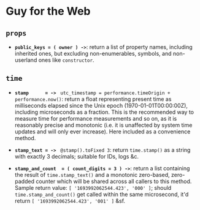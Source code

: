 



# Guy for the Web

## `props`

* **`public_keys = ( owner ) ->`**: return a list of property names, including inherited ones, but excluding
  non-enumerables, symbols, and non-userland ones like `constructor`.

## `time`

* **`stamp      = -> `** `utc_timestamp = performance.timeOrigin + performance.now()`: return a float
  representing present time as milliseconds elapsed since the Unix epoch (1970-01-01T00:00:00Z), including
  microseconds as a fraction. This is the recommended way to measure time for performance measurements and
  so on, as it is reasonably precise and monotonic (i.e. it is unaffected by system time updates and will
  only ever increase). Here included as a convenience method.

* **`stamp_text = -> `** `@stamp().toFixed 3`: return `time.stamp()` as a string with exactly 3 decimals;
  suitable for IDs, logs &c.

* **`stamp_and_count  = ( count_digits = 3 ) ->`**: return a list containing the result of
  `time.stamp_text()` and a monotonic zero-based, zero-padded counter which will be shared across all
  callers to this method. Sample return value: `[ '1693992062544.423', '000' ]`; should
  `time.stamp_and_count()` get called within the same microsecond, it'd return `[ '1693992062544.423', '001'
  ]` &sf.
